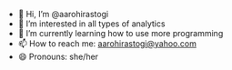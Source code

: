 - 👋 Hi, I’m @aarohirastogi
- 👀 I’m interested in all types of analytics
- 🌱 I’m currently learning how to use more programming
- 📫 How to reach me: aarohirastogi@yahoo.com
- 😄 Pronouns: she/her

<!---
aarohirastogi/aarohirastogi is a ✨ special ✨ repository because its `README.md` (this file) appears on your GitHub profile.
You can click the Preview link to take a look at your changes.
--->
